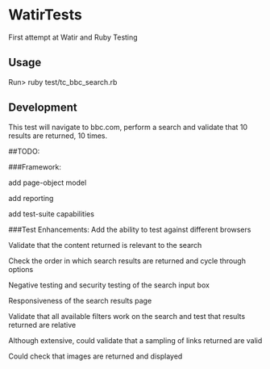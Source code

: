 # WatirTests

First attempt at Watir and Ruby Testing

## Usage

Run> ruby test/tc_bbc_search.rb

## Development

This test will navigate to bbc.com, perform a search and validate that 10 results are returned, 10 times. 

##TODO:

###Framework:

add page-object model

add reporting

add test-suite capabilities

###Test Enhancements:
Add the ability to test against different browsers

Validate that the content returned is relevant to the search

Check the order in which search results are returned and cycle through options

Negative testing and security testing of the search input box

Responsiveness of the search results page

Validate that all available filters work on the search and test that results returned are relative

Although extensive, could validate that a sampling of links returned are valid

Could check that images are returned and displayed







